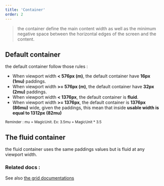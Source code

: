 ```yaml
---
title: 'Container'
order: 2
---
```


> the container define the main content width as well as the minimum negative space between the horizontal edges of the screen and the content.

## Default container

the default container follow those rules :

- When viewport width **< 576px (m)**, the default container have **16px (1mu)** paddings.
- When viewport width **>= 576px (m)**, the default container have **32px (2mu)** paddings.
- When viewport width **< 1376px**, the default container is **fluid**.
- When viewport width **>= 1376px**, the default container is **1376px (86mu)** wide, given the paddings, this mean that inside **usable width is equal to 1312px (82mu)**

<small>Reminder : mu = MagicUnit. Ex: 3.5mu = MagicUnit \* 3.5</small>

## The fluid container

the fluid container uses the same paddings values but is fluid at any viewport width.

### Related docs :

See also [the grid documentations](/Foundations/Layout/Grid/)
